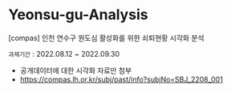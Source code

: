 # Yeonsu-gu-Analysis
[compas] 인천 연수구 원도심 활성화를 위한 쇠퇴현황 시각화 분석

```과제기간``` : 2022.08.12 ~ 2022.09.30

* 공개데이터에 대한 시각화 자료만 첨부
* https://compas.lh.or.kr/subj/past/info?subjNo=SBJ_2208_001
